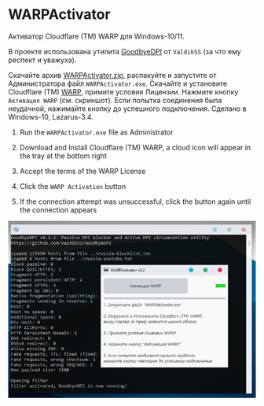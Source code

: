 # WARPActivator
Активатор Cloudflare (TM) WARP для Windows-10/11.

В проекте использована утилита [GoodbyeDPI](https://github.com/ValdikSS/GoodbyeDPI) от `ValdikSS` (за что ему респект и уважуха).

Скачайте архив [WARPActivator.zip](https://github.com/AKotov-dev/WARPActivator/raw/main/WARPActivator.zip), распакуйте и запустите от Администратора файл `WARPActivator.exe`. Скачайте и установите Cloudflare (TM) [WARP](https://1111-releases.cloudflareclient.com/win/latest), примите условия Лицензии. Нажмите кнопку `Активация WARP` (см. скриншот). Если попытка соединения была неудачной, нажимайте кнопку до успешного подключения. Сделано в Windows-10, Lazarus-3.4.

1. Run the `WARPActivator.exe` file as Administrator

2. Download and Install Cloudflare (TM) WARP,
a cloud icon will appear in the tray at the bottom right

3. Accept the terms of the WARP License

4. Click the `WARP Activation` button

5. If the connection attempt was unsuccessful,
click the button again until the connection appears

![](https://github.com/AKotov-dev/WARPActivator/blob/main/ScreenShot3.png)
